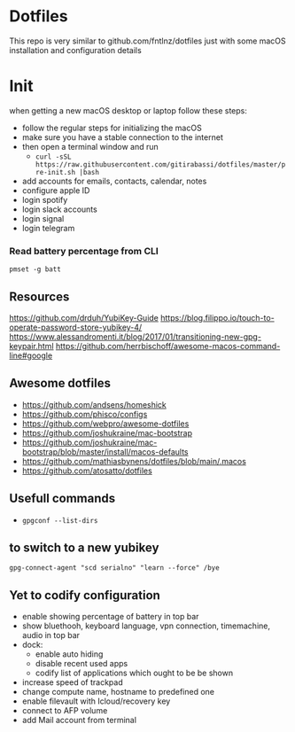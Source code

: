 # Dotfiles

This repo is very similar to github.com/fntlnz/dotfiles just with some macOS installation and configuration details

# Init
when getting a new macOS desktop or laptop follow these steps:
- follow the regular steps for initializing the macOS
- make sure you have a stable connection to the internet 
- then open a terminal window and run 
  - `curl -sSL https://raw.githubusercontent.com/gitirabassi/dotfiles/master/pre-init.sh |bash` 
- add accounts for emails, contacts, calendar, notes
- configure apple ID
- login spotify
- login slack accounts
- login signal
- login telegram

### Read battery percentage from CLI

`pmset -g batt`

## Resources
https://github.com/drduh/YubiKey-Guide
https://blog.filippo.io/touch-to-operate-password-store-yubikey-4/
https://www.alessandromenti.it/blog/2017/01/transitioning-new-gpg-keypair.html
https://github.com/herrbischoff/awesome-macos-command-line#google

## Awesome dotfiles
- https://github.com/andsens/homeshick
- https://github.com/phisco/configs
- https://github.com/webpro/awesome-dotfiles
- https://github.com/joshukraine/mac-bootstrap
- https://github.com/joshukraine/mac-bootstrap/blob/master/install/macos-defaults
- https://github.com/mathiasbynens/dotfiles/blob/main/.macos
- https://github.com/atosatto/dotfiles

## Usefull commands
- `gpgconf --list-dirs`

## to switch to a new yubikey
`gpg-connect-agent "scd serialno" "learn --force" /bye`

## Yet to codify configuration
- enable showing percentage of battery in top bar
- show bluethooh, keyboard language, vpn connection, timemachine, audio in top bar
- dock: 
  - enable auto hiding
  - disable recent used apps
  - codify list of applications which ought to be be shown
- increase speed of trackpad
- change compute name, hostname to predefined one
- enable filevault with Icloud/recovery key
- connect to AFP volume 
- add Mail account from terminal
